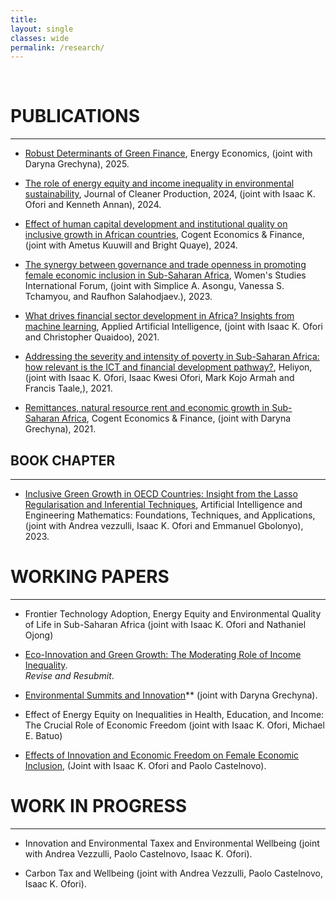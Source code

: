 ```yaml
---
title: 
layout: single
classes: wide
permalink: /research/
---
```

<br/> 

<!-- Google Tag Manager (noscript) -->
<noscript><iframe src="https://www.googletagmanager.com/ns.html?id=GTM-PNS829G"
height="0" width="0" style="display:none;visibility:hidden"></iframe></noscript>
<!-- End Google Tag Manager (noscript) -->

#  PUBLICATIONS 
- - -
- [Robust Determinants of Green Finance](https://doi.org/10.1016/j.eneco.2025.109003), Energy Economics, (joint with Daryna Grechyna), 2025. <br/>
 
- [The role of energy equity and income inequality in environmental sustainability](https://www.sciencedirect.com/science/article/pii/S0959652624026325), Journal of Cleaner Production, 2024, (joint with Isaac K. Ofori and Kenneth Annan), 2024. <br/>

- [Effect of human capital development and institutional quality on inclusive growth in African countries](https://www.tandfonline.com/doi/pdf/10.1080/23322039.2024.2357155), Cogent Economics & Finance, (joint with Ametus Kuuwill and Bright Quaye), 2024. <br/>

- [The synergy between governance and trade openness in promoting female economic inclusion in Sub-Saharan Africa](https://doi.org/10.1016/j.wsif.2022.102672), Women's Studies International Forum, (joint with Simplice A. Asongu, Vanessa S. Tchamyou, and Raufhon Salahodjaev.), 2023. <br/>

- [What drives financial sector development in Africa? Insights from machine learning](https://doi.org/10.1080/08839514.2021.1999597), Applied Artificial Intelligence, (joint with Isaac K. Ofori and Christopher Quaidoo), 2021. <br/>

- [Addressing the severity and intensity of poverty in Sub-Saharan Africa: how relevant is the ICT and financial development pathway?](https://doi.org/10.1016/j.heliyon.2021.e08156),  Heliyon, (joint with Isaac K. Ofori, Isaac Kwesi Ofori, Mark Kojo Armah and Francis Taale,), 2021. <br/>

- [Remittances, natural resource rent and economic growth in Sub-Saharan Africa](https://doi.org/10.1080/23322039.2021.1979305), Cogent Economics & Finance, (joint with Daryna Grechyna), 2021. <br/>

## BOOK CHAPTER
- - -
- [Inclusive Green Growth in OECD Countries: Insight from the Lasso Regularisation and Inferential Techniques](https://www.taylorfrancis.com/chapters/edit/10.1201/9781003283980-18/inclusive-green-growth-oecd-countries-insight-lasso-regularization-inferential-techniques-andrea-vezzulli-isaac-ofori-pamela-ofori-emmanuel-gbolonyo), Artificial Intelligence and Engineering Mathematics: Foundations, Techniques, and Applications, (joint with Andrea vezzulli, Isaac K. Ofori and Emmanuel Gbolonyo), 2023. <br/>


# WORKING PAPERS 
- - -
- Frontier Technology Adoption, Energy Equity and Environmental Quality of Life in Sub-Saharan Africa (joint with Isaac K. Ofori and Nathaniel Ojong)

- [Eco-Innovation and Green Growth: The Moderating Role of Income Inequality](https://papers.ssrn.com/sol3/papers.cfm?abstract_id=5457114). <br/>
*Revise and Resubmit*. <br/>

- [Environmental Summits and Innovation](https://www.ifo.de/DocDL/cesifo1_wp12120.pdf)** (joint with Daryna Grechyna). <br/>

- Effect of Energy Equity on Inequalities in Health, Education, and Income: The Crucial Role of Economic Freedom (joint with Isaac K. Ofori, Michael E. Batuo)
  
- [Effects of Innovation and Economic Freedom on Female Economic Inclusion](https://www.econstor.eu/bitstream/10419/298786/1/Ofori-Female-Economic-Inclusion.pdf), (Joint with Isaac K. Ofori and Paolo Castelnovo). <br/>



# WORK IN PROGRESS
- - -

- Innovation and Environmental Taxex and Environmental Wellbeing (joint with Andrea Vezzulli, Paolo Castelnovo, Isaac K. Ofori). 

- Carbon Tax and Wellbeing (joint with Andrea Vezzulli, Paolo Castelnovo, Isaac K. Ofori). <br/>
